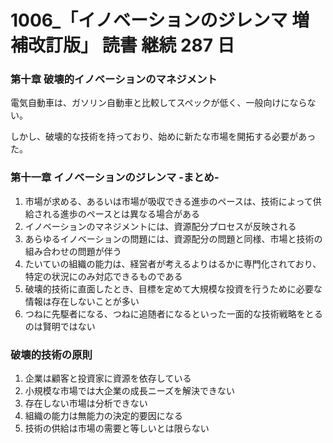 # 1006\_「イノベーションのジレンマ 増補改訂版」 読書 継続 287 日

### 第十章 破壊的イノベーションのマネジメント

電気自動車は、ガソリン自動車と比較してスペックが低く、一般向けにならない。

しかし、破壊的な技術を持っており、始めに新たな市場を開拓する必要があった。

### 第十一章 イノベーションのジレンマ -まとめ-

1. 市場が求める、あるいは市場が吸収できる進歩のペースは、技術によって供給される進歩のペースとは異なる場合がある
2. イノベーションのマネジメントには、資源配分プロセスが反映される
3. あらゆるイノベーションの問題には、資源配分の問題と同様、市場と技術の組み合わせの問題が伴う
4. たいていの組織の能力は、経営者が考えるよりはるかに専門化されており、特定の状況にのみ対応できるものである
5. 破壊的技術に直面したとき、目標を定めて大規模な投資を行うために必要な情報は存在しないことが多い
6. つねに先駆者になる、つねに追随者になるといった一面的な技術戦略をとるのは賢明ではない

### 破壊的技術の原則

1. 企業は顧客と投資家に資源を依存している
2. 小規模な市場では大企業の成長ニーズを解決できない
3. 存在しない市場は分析できない
4. 組織の能力は無能力の決定的要因になる
5. 技術の供給は市場の需要と等しいとは限らない
